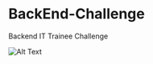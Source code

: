# BackEnd-Challenge
Backend IT Trainee Challenge

![Alt Text](https://github.com/RobinKim-SWEngineer/Images-for-document/blob/master/BackEndCodeChallenge.gif)
